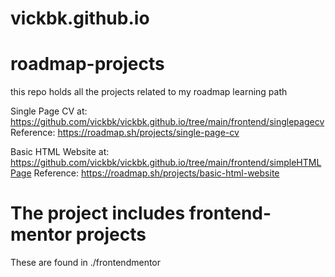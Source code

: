 # vickbk.github.io

# roadmap-projects

this repo holds all the projects related to my roadmap learning path

Single Page CV at: https://github.com/vickbk/vickbk.github.io/tree/main/frontend/singlepagecv
Reference: https://roadmap.sh/projects/single-page-cv

Basic HTML Website at: https://github.com/vickbk/vickbk.github.io/tree/main/frontend/simpleHTMLPage
Reference: https://roadmap.sh/projects/basic-html-website

# The project includes frontend-mentor projects

These are found in ./frontendmentor
